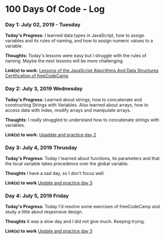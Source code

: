 # 100 Days Of Code - Log

### Day 1: July 02, 2019 - Tuesday

**Today's Progress**: I learned data types in JavaScript, how to assign variables and its rules of naming, and how to assign numeric values to a variable.

**Thoughts:** Today's lessons were easy but I struggle with the rules of naming. Maybe the next lessons will be more challenging. 

**Link(s) to work**: [Lessons of the JavaScript Algorithms And Data Structures Certification of freeCodeCamp](https://twitter.com/AngelyGranados/status/1146051134806745088)
### Day 2: July 3, 2019 Wednesday

**Today's Progress**: Learned about strings, how to concatenate and constructing Strings with Variables. Also learned about arrays, how to access data with index, modify arrays and manipulate arrays.

**Thoughts**: I really struggled to understand how to concatenate strings with variables.

**Link(s) to work**: [Upadate and practice day 2](https://twitter.com/AngelyGranados/status/1146413548295335936)


### Day 3: July 4, 2019 Thrusday

**Today's Progress**: Today I learned about functions, its parameters and that the local variable takes precedence over the global variable. 

**Thoughts** I have a sad day, so I don't focus well.

**Link(s) to work**
[Update and practice day 3](https://twitter.com/AngelyGranados/status/1146977206888992768)

### Day 4: July 5, 2019 Friday

**Today's Progress**: Today I'd resolve some exercises of freeCodeCamp and study a little about responsive design.

**Thoughts** It was a slow day and I did not give much. Keeping trying.

**Link(s) to work**
[Update and practice day 3](https://twitter.com/AngelyGranados/status/1147302208574304256)

